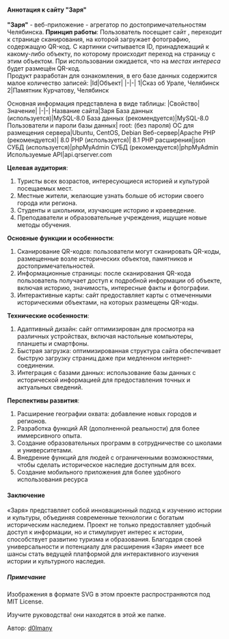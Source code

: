 #### Аннотация к сайту "Заря"

**"Заря"** - веб-приложение - агрегатор по достопримечательностям Челябинска. 
**Принцип работы**: Пользователь посещает сайт , переходит к странице сканирования, на которой загружает фотографию, содержащую QR-код. С картинки считывается ID, принадлежащий к какому-либо объекту, по которому происходит переход на страницу с этим объектом. При использовании ожидается, что на *местах интереса* будет размещён QR-код.  
Продукт разработан для ознакомления, в его базе данных содержится малое количество записей:
|Id|Объект|
|-|-|
1|Сказ об Урале, Челябинск
2|Памятник Курчатову, Челябинск

Основная информация представлена в виде таблицы:
|Свойство|Значение|
|-|-|
Название сайта|Заря
База данных (используется)|MySQL-8.0
База данных (рекомендуется)|MySQL-8.0
Пользователи и пароли базы данных| root: (без пароля)
ОС для размещения сервера|Ubuntu, CentOS, Debian
Веб-сервер|Apache
PHP (рекомендуется)| 8.0
PHP (используется)| 8.1
PHP расширения|json
СУБД (используется)|phpMyAdmin
СУБД (рекомендуется)|phpMyAdmin
Используемые API|api.qrserver.com

**Целевая аудитория**:
1. Туристы всех возрастов, интересующиеся историей и культурой посещаемых мест.
2. Местные жители, желающие узнать больше об истории своего города или региона.
3. Студенты и школьники, изучающие историю и краеведение.
4. Преподаватели и образовательные учреждения, ищущие новые методы обучения.

**Основные функции и особенности**:
1. Сканирование QR-кодов: пользователи могут сканировать QR-коды, размещенные возле исторических объектов, памятников и достопримечательностей.
2. Информационные страницы: после сканирования QR-кода пользователь получает доступ к подробной информации об объекте, включая историю, значимость, интересные факты и фотографии.
3. Интерактивные карты: сайт предоставляет карты с отмеченными историческими объектами, на которых размещены QR-коды.

**Технические особенности**:
1. Адаптивный дизайн: сайт оптимизирован для просмотра на различных устройствах, включая настольные компьютеры, планшеты и смартфоны.
2. Быстрая загрузка: оптимизированная структура сайта обеспечивает быструю загрузку страниц даже при медленном интернет-соединении.
3. Интеграция с базами данных: использование базы данных c исторической информацией для предоставления точных и актуальных сведений.

**Перспективы развития**:
1. Расширение географии охвата: добавление новых городов и регионов.
2. Разработка функций AR (дополненной реальности) для более иммерсивного опыта.
3. Создание образовательных программ в сотрудничестве со школами и университетами.
4. Внедрение функций для людей с ограниченными возможностями, чтобы сделать историческое наследие доступным для всех.
5. Создание мобильного приложения для более удобного использования ресурса

#### Заключение
«Заря» представляет собой инновационный подход к изучению истории и культуры, объединяя современные технологии с богатым историческим наследием. Проект не только предоставляет удобный доступ к информации, но и стимулирует интерес к истории, способствует развитию туризма и образования. Благодаря своей универсальности и потенциалу для расширения «Заря» имеет все шансы стать ведущей платформой для интерактивного изучения истории и культурного наследия.

##### Примечание

Изображения в формате SVG в этом проекте распространяются под MIT License.  

Изучите руководства! они находятся в этой же папке.  

Автор: [d0lmany](https://d0lmany.netlify.app/)